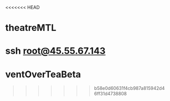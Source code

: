 <<<<<<< HEAD
# theatreMTL

ssh root@45.55.67.143
=======
# ventOverTeaBeta
>>>>>>> b58e0d60631f4cb987a815942d46ff31d4738808
